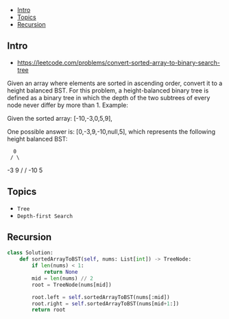 - [Intro](#intro)
- [Topics](#topics)
- [Recursion](#recursion)

## Intro

- https://leetcode.com/problems/convert-sorted-array-to-binary-search-tree

Given an array where elements are sorted in ascending order, convert it to a height balanced BST.
For this problem, a height-balanced binary tree is defined as a binary tree in which the depth of the two subtrees of every node never differ by more than 1.
Example:

Given the sorted array: [-10,-3,0,5,9],

One possible answer is: [0,-3,9,-10,null,5], which represents the following height balanced BST:

      0
     / \
   -3   9
   /   /
 -10  5



## Topics

- `Tree`
- `Depth-first Search`


## Recursion

```py
class Solution:
    def sortedArrayToBST(self, nums: List[int]) -> TreeNode:
        if len(nums) < 1:
            return None
        mid = len(nums) // 2
        root = TreeNode(nums[mid])

        root.left = self.sortedArrayToBST(nums[:mid])
        root.right = self.sortedArrayToBST(nums[mid+1:])
        return root
```
